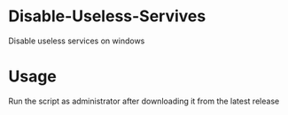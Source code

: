 # Disable-Useless-Servives
Disable useless services on windows

# Usage
Run the script as administrator after downloading it from the latest release
